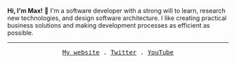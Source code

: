 <!--
**maxwelldemaio/maxwelldemaio** is a ✨ _special_ ✨ repository because its `README.md` (this file) appears on your GitHub profile.

Here are some ideas to get you started:

- 🔭 I’m currently working on ...
- 🌱 I’m currently learning ...
- 👯 I’m looking to collaborate on ...
- 🤔 I’m looking for help with ...
- 💬 Ask me about ...
- 📫 How to reach me: ...
- 😄 Pronouns: ...
- ⚡ Fun fact: ...
-->

<p>
<strong>Hi, I'm Max!</strong> 👋 I'm a software developer with a strong will to learn, research new technologies, and design software architecture. I like creating practical business solutions and making development processes as efficient as possible.
</p>

<hr>

<p align="center">
  <samp>
    <a href="https://www.maxdemaio.com/">My website</a> .
    <a href="https://twitter.com/maxwelldemaio">Twitter</a> .
    <a href="https://www.youtube.com/channel/UCXzTmvY30ODYPrpVImJEVBQ">YouTube</a>
  </samp>
</p>
